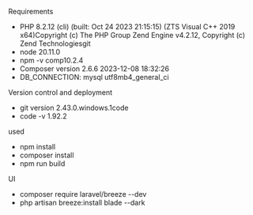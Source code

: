 Requirements

- PHP 8.2.12 (cli) (built: Oct 24 2023 21:15:15) (ZTS Visual C++ 2019 x64)Copyright (c) The PHP Group Zend Engine v4.2.12, Copyright (c) Zend Technologiesgit
- node 20.11.0
- npm -v comp10.2.4
- Composer version 2.6.6 2023-12-08 18:32:26
- DB_CONNECTION: mysql utf8mb4_general_ci

Version control and deployment
- git version 2.43.0.windows.1code
- code -v 1.92.2

used
- npm install
- composer install
- npm run build

UI
- composer require laravel/breeze --dev
- php artisan breeze:install blade --dark
